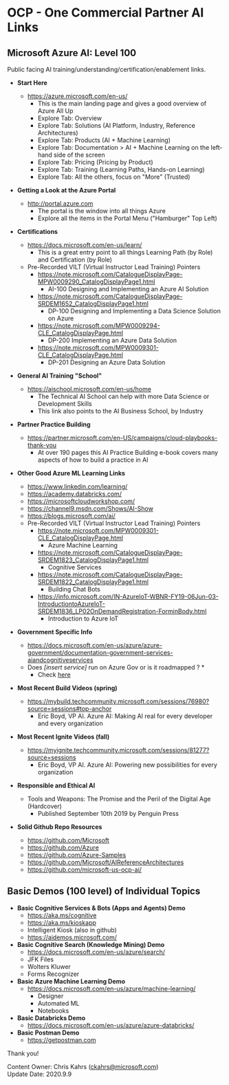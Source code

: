 # OCP - One Commercial Partner AI Links
## Microsoft Azure AI: Level 100
Public facing AI training/understanding/certification/enablement links.  

* **Start Here**
    * https://azure.microsoft.com/en-us/
      * This is the main landing page and gives a good overview of Azure All Up
      * Explore Tab: Overview
      * Explore Tab: Solutions (AI Platform, Industry, Reference Architectures)
      * Explore Tab: Products (AI + Machine Learning)
      * Explore Tab: Documentation > AI + Machine Learning on the left-hand side of the screen
      * Explore Tab: Pricing (Pricing by Product)
      * Explore Tab: Training (Learning Paths, Hands-on Learning)
      * Explore Tab: All the others, focus on "More" (Trusted)
  
* **Getting a Look at the Azure Portal**
  * http://portal.azure.com
    * The portal is the window into all things Azure
    * Explore all the items in the Portal Menu ("Hamburger" Top Left) 
  
* **Certifications**
  * https://docs.microsoft.com/en-us/learn/ 
    * This is a great entry point to all things Learning Path (by Role) and Certification (by Role)
  * Pre-Recorded VILT (Virtual Instructor Lead Training) Pointers
    * https://note.microsoft.com/CatalogueDisplayPage-MPW0009290_CatalogDisplayPage1.html
      * AI-100 Designing and Implementing an Azure AI Solution
    * https://note.microsoft.com/CatalogueDisplayPage-SRDEM1652_CatalogDisplayPage1.html
      * DP-100 Designing and Implementing a Data Science Solution on Azure
    * https://note.microsoft.com/MPW0009294-CLE_CatalogDisplayPage.html
      * DP-200 Implementing an Azure Data Solution
    * https://note.microsoft.com/MPW0009301-CLE_CatalogDisplayPage.html
      * DP-201 Designing an Azure Data Solution

* **General AI Training "School"**
  * https://aischool.microsoft.com/en-us/home
    * The Technical AI School can help with more Data Science or Development Skills
    * This link also points to the AI Business School, by Industry 

* **Partner Practice Building**
  * https://partner.microsoft.com/en-US/campaigns/cloud-playbooks-thank-you 
    * At over 190 pages this AI Practice Building e-book covers many aspects of how to build a practice in AI

* **Other Good Azure ML Learning Links**
  * https://www.linkedin.com/learning/
  * https://academy.databricks.com/
  * https://microsoftcloudworkshop.com/
  * https://channel9.msdn.com/Shows/AI-Show	
  * https://blogs.microsoft.com/ai/
  * Pre-Recorded VILT (Virtual Instructor Lead Training) Pointers
    * https://note.microsoft.com/MPW0009301-CLE_CatalogDisplayPage.html
      * Azure Machine Learning
    * https://note.microsoft.com/CatalogueDisplayPage-SRDEM1823_CatalogDisplayPage1.html
      * Cognitive Services
    * https://note.microsoft.com/CatalogueDisplayPage-SRDEM1822_CatalogDisplayPage1.html
      * Building Chat Bots
    * https://info.microsoft.com/IN-AzureIoT-WBNR-FY19-06Jun-03-IntroductiontoAzureIoT-SRDEM1836_LP02OnDemandRegistration-ForminBody.html
      * Introduction to Azure IoT

* **Government Specific Info**
  * https://docs.microsoft.com/en-us/azure/azure-government/documentation-government-services-aiandcognitiveservices
  * Does *[insert service]* run on Azure Gov or is it roadmapped ? *
  	* Check [here](https://azure.microsoft.com/en-us/global-infrastructure/services/?products=&regions=usgov-non-regional,us-dod-central,us-dod-east,usgov-arizona,usgov-iowa,usgov-texas,usgov-virginia ) 

* **Most Recent Build Videos (spring)**
  * https://mybuild.techcommunity.microsoft.com/sessions/76980?source=sessions#top-anchor 
    * Eric Boyd, VP AI.  Azure AI: Making AI real for every developer and every organization
* **Most Recent Ignite Videos (fall)**
  * https://myignite.techcommunity.microsoft.com/sessions/81277?source=sessions
    * Eric Boyd, VP AI.  Azure AI: Powering new possibilities for every organization

* **Responsible and Ethical AI**
  * Tools and Weapons: The Promise and the Peril of the Digital Age (Hardcover)
    * Published September 10th 2019 by Penguin Press 

* **Solid Github Repo Resources**
  * https://github.com/Microsoft 
  * https://github.com/Azure
  * https://github.com/Azure-Samples
  * https://github.com/Microsoft/AIReferenceArchitectures
  * https://github.com/microsoft-us-ocp-ai/





## Basic Demos (100 level) of Individual Topics
* **Basic Cognitive Services & Bots (Apps and Agents) Demo**
  * https://aka.ms/cognitive 
  * https://aka.ms/kioskapp 
  * Intelligent Kiosk (also in github)
  * https://aidemos.microsoft.com/
* **Basic Cognitive Search (Knowledge Mining) Demo**
  * https://docs.microsoft.com/en-us/azure/search/ 
  * JFK Files
  * Wolters Kluwer
  * Forms Recognizer
* **Basic Azure Machine Learning Demo**
  * https://docs.microsoft.com/en-us/azure/machine-learning/
    * Designer
    * Automated ML
    * Notebooks
* **Basic Databricks Demo**
  * https://docs.microsoft.com/en-us/azure/azure-databricks/
* **Basic Postman Demo**
  * https://getpostman.com 

Thank you!

Content Owner: Chris Kahrs (ckahrs@microsoft.com)<br>
Update Date: 2020.9.9



	
